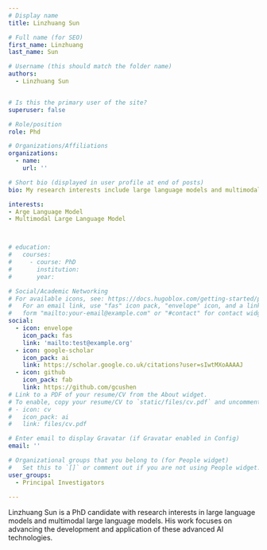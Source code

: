 ```yaml
---
# Display name
title: Linzhuang Sun

# Full name (for SEO)
first_name: Linzhuang
last_name: Sun

# Username (this should match the folder name)
authors:
  - Linzhuang Sun


# Is this the primary user of the site?
superuser: false

# Role/position
role: Phd

# Organizations/Affiliations
organizations:
  - name: 
    url: ''

# Short bio (displayed in user profile at end of posts)
bio: My research interests include large language models and multimodal large language models.

interests:
- Arge Language Model
- Multimodal Large Language Model



# education:
#   courses:
#     - course: PhD
#       institution: 
#       year: 

# Social/Academic Networking
# For available icons, see: https://docs.hugoblox.com/getting-started/page-builder/#icons
#   For an email link, use "fas" icon pack, "envelope" icon, and a link in the
#   form "mailto:your-email@example.com" or "#contact" for contact widget.
social:
  - icon: envelope
    icon_pack: fas
    link: 'mailto:test@example.org'
  - icon: google-scholar
    icon_pack: ai
    link: https://scholar.google.co.uk/citations?user=sIwtMXoAAAAJ
  - icon: github
    icon_pack: fab
    link: https://github.com/gcushen
# Link to a PDF of your resume/CV from the About widget.
# To enable, copy your resume/CV to `static/files/cv.pdf` and uncomment the lines below.
# - icon: cv
#   icon_pack: ai
#   link: files/cv.pdf

# Enter email to display Gravatar (if Gravatar enabled in Config)
email: ''

# Organizational groups that you belong to (for People widget)
#   Set this to `[]` or comment out if you are not using People widget.
user_groups:
  - Principal Investigators
  
---
```


Linzhuang Sun is a PhD candidate with research interests in large language models and multimodal large language models. His work focuses on advancing the development and application of these advanced AI technologies.

